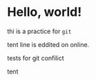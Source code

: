 # Hello, world!
thi is a practice for `git`

tent line is eddited on online.

tests for git confilict

tent 
